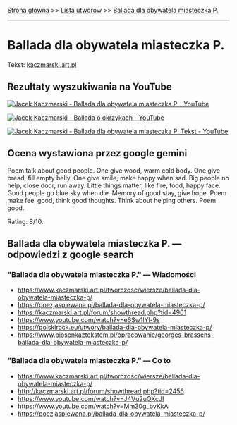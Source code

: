 [Strona głowna](../index.md) >> [Lista utworów](../list.md) >> [Ballada dla obywatela miasteczka P.](33.md)

---

# Ballada dla obywatela miasteczka P.

Tekst: [kaczmarski.art.pl](https://www.kaczmarski.art.pl/tworczosc/wiersze/ballada-dla-obywatela-miasteczka-p/)

## Rezultaty wyszukiwania na YouTube

[![Jacek Kaczmarski - Ballada dla obywatela miasteczka P - YouTube](http://img.youtube.com/vi/J4Vu2uQXcJI/0.jpg)](https://www.youtube.com/watch?v=J4Vu2uQXcJI "Jacek Kaczmarski - Ballada dla obywatela miasteczka P - YouTube")

[![Jacek Kaczmarski - Ballada o okrzykach - YouTube](http://img.youtube.com/vi/mA3jbTgpIAY/0.jpg)](https://www.youtube.com/watch?v=mA3jbTgpIAY "Jacek Kaczmarski - Ballada o okrzykach - YouTube")

[![Jacek Kaczmarski - Ballada dla obywatela miasteczka P.  Tekst - YouTube](http://img.youtube.com/vi/VQRX_ZOZ3IQ/0.jpg)](https://www.youtube.com/watch?v=VQRX_ZOZ3IQ "Jacek Kaczmarski - Ballada dla obywatela miasteczka P.  Tekst - YouTube")

## Ocena wystawiona przez google gemini

Poem talk about good people. One give wood, warm cold body. One give bread, fill empty belly. One give smile, make happy when sad. Big people no help, close door, run away. Little things matter, like fire, food, happy face. Good people go blue sky when die. Memory of good stay, give hope. Poem make feel good, think good thoughts. Think about helping others. Poem good.

Rating: 8/10.


## Ballada dla obywatela miasteczka P. — odpowiedzi z google search

### "Ballada dla obywatela miasteczka P." — Wiadomości

 - <https://www.kaczmarski.art.pl/tworczosc/wiersze/ballada-dla-obywatela-miasteczka-p/>
 - <https://poezjaspiewana.pl/ballada-dla-obywatela-miasteczka-p/>
 - <https://kaczmarski.art.pl/forum/showthread.php?tid=4901>
 - <https://www.youtube.com/watch?v=e6Sw1lYl-9s>
 - <https://polskirock.eu/utwory/ballada-dla-obywatela-miasteczka-p/>
 - <https://www.piosenkaztekstem.pl/opracowanie/georges-brassens-ballada-dla-obywatela-miasteczka-p/>

### "Ballada dla obywatela miasteczka P." — Co to

 - <https://www.kaczmarski.art.pl/tworczosc/wiersze/ballada-dla-obywatela-miasteczka-p/>
 - <http://kaczmarski.art.pl/forum/showthread.php?tid=2456>
 - <https://www.youtube.com/watch?v=J4Vu2uQXcJI>
 - <https://www.youtube.com/watch?v=Mm30g_bvKkA>
 - <https://poezjaspiewana.pl/ballada-dla-obywatela-miasteczka-p/>

